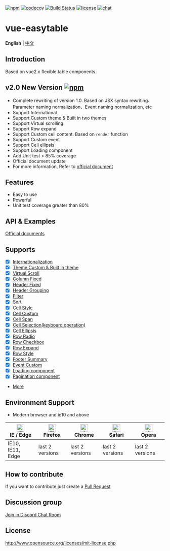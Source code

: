 [![npm](https://img.shields.io/npm/v/vue-easytable.svg)](https://www.npmjs.com/package/vue-easytable)
[![codecov](https://codecov.io/gh/huangshuwei/vue-easytable/branch/master/graph/badge.svg)](https://codecov.io/gh/huangshuwei/vue-easytable)
[![Build Status](https://travis-ci.com/huangshuwei/vue-easytable.svg?branch=master)](https://travis-ci.com/huangshuwei/vue-easytable)
[![license](https://img.shields.io/npm/l/vue-easytable.svg?maxAge=2592000)](http://www.opensource.org/licenses/mit-license.php)
[![chat](https://img.shields.io/badge/chat-on%20discord-7289da.svg)](https://discord.gg/gBm3k6r)


# vue-easytable

**English** | [中文](./README-CN.md)

## Introduction 

Based on vue2.x flexible table components.

## v2.0 New Version  [![npm](https://img.shields.io/npm/v/vue-easytable.svg)](https://www.npmjs.com/package/vue-easytable)

- Complete rewriting of version 1.0. Based on JSX syntax rewriting、Parameter naming normalization、Event naming normalization, etc
- Support International
- Support Custom theme & Built in two themes
- Support Virtual scrolling
- Support Row expand
- Support Custom cell content. Based on `render` function
- Support Custom event
- Support Cell ellipsis
- Support Loading component
- Add Unit test > 85% coverage
- Official document update
- For more information, Refer to [official document ](http://doc.huangsw.com/vue-easytable/#/en/doc/intro)

## Features

- Easy to use
- Powerful
- Unit test coverage greater than 80%

## API & Examples

[Official documents](http://doc.huangsw.com/vue-easytable)

## Supports

- [x] [Internationalization](http://doc.huangsw.com/vue-easytable/#/zh/doc/locale)
- [x] [Theme Custom & Built in theme](http://doc.huangsw.com/vue-easytable/#/zh/doc/theme)
- [x] [Virtual Scroll](http://doc.huangsw.com/vue-easytable/#/zh/doc/table/virtual-scroll)
- [x] [Column Fixed](http://doc.huangsw.com/vue-easytable/#/zh/doc/table/column-fixed)
- [x] [Header Fixed](http://doc.huangsw.com/vue-easytable/#/zh/doc/table/header-fixed)
- [x] [Header Grouping](http://doc.huangsw.com/vue-easytable/#/zh/doc/table/header-grouping)
- [x] [Filter](http://doc.huangsw.com/vue-easytable/#/zh/doc/table/header-filter)
- [x] [Sort](http://doc.huangsw.com/vue-easytable/#/zh/doc/table/header-sort)
- [x] [Cell Style](http://doc.huangsw.com/vue-easytable/#/zh/doc/table/cell-style)
- [x] [Cell Custom](http://doc.huangsw.com/vue-easytable/#/zh/doc/table/cell-custom)
- [x] [Cell Span](http://doc.huangsw.com/vue-easytable/#/zh/doc/table/cell-span)
- [x] [Cell Selection(keyboard operation)](http://doc.huangsw.com/vue-easytable/#/zh/doc/table/cell-selection)
- [x] [Cell Ellipsis](http://doc.huangsw.com/vue-easytable/#/zh/doc/table/cell-ellipsis)
- [x] [Row Radio](http://doc.huangsw.com/vue-easytable/#/zh/doc/table/row-radio)
- [x] [Row Checkbox](http://doc.huangsw.com/vue-easytable/#/zh/doc/table/row-checkbox)
- [x] [Row Expand](http://doc.huangsw.com/vue-easytable/#/zh/doc/table/row-expand)
- [x] [Row Style](http://doc.huangsw.com/vue-easytable/#/zh/doc/table/row-style)
- [x] [Footer Summary](http://doc.huangsw.com/vue-easytable/#/zh/doc/table/footer-summary)
- [x] [Event Custom](http://doc.huangsw.com/vue-easytable/#/zh/doc/table/event-custom)
- [x] [Loading component](http://doc.huangsw.com/vue-easytable/#/zh/doc/base/loading)
- [x] [Pagination component](http://doc.huangsw.com/vue-easytable/#/zh/doc/base/pagination)
- [More](http://doc.huangsw.com/vue-easytable)

## Environment Support

- Modern browser and ie10 and above

| [<img src="https://raw.githubusercontent.com/alrra/browser-logos/master/src/edge/edge_48x48.png" alt="IE / Edge" width="24px" height="24px" />](http://godban.github.io/browsers-support-badges/)</br>IE / Edge | [<img src="https://raw.githubusercontent.com/alrra/browser-logos/master/src/firefox/firefox_48x48.png" alt="Firefox" width="24px" height="24px" />](http://godban.github.io/browsers-support-badges/)</br>Firefox | [<img src="https://raw.githubusercontent.com/alrra/browser-logos/master/src/chrome/chrome_48x48.png" alt="Chrome" width="24px" height="24px" />](http://godban.github.io/browsers-support-badges/)</br>Chrome | [<img src="https://raw.githubusercontent.com/alrra/browser-logos/master/src/safari/safari_48x48.png" alt="Safari" width="24px" height="24px" />](http://godban.github.io/browsers-support-badges/)</br>Safari | [<img src="https://raw.githubusercontent.com/alrra/browser-logos/master/src/opera/opera_48x48.png" alt="Opera" width="24px" height="24px" />](http://godban.github.io/browsers-support-badges/)</br>Opera |
| --------------------------------------------------------------------------------------------------------------------------------------------------------------------------------------------------------------- | ----------------------------------------------------------------------------------------------------------------------------------------------------------------------------------------------------------------- | ------------------------------------------------------------------------------------------------------------------------------------------------------------------------------------------------------------- | ------------------------------------------------------------------------------------------------------------------------------------------------------------------------------------------------------------- | --------------------------------------------------------------------------------------------------------------------------------------------------------------------------------------------------------- |
| IE10, IE11, Edge                                                                                                                                                                                                | last 2 versions                                                                                                                                                                                                   | last 2 versions                                                                                                                                                                                               | last 2 versions                                                                                                                                                                                               | last 2 versions                                                                                                                                                                                           |

## How to contribute

If you want to contribute,just create a [Pull Request](https://github.com/huangshuwei/vue-easytable/pulls)

## Discussion group

[Join in Discord Chat Room](https://discord.gg/gBm3k6r)

## License

http://www.opensource.org/licenses/mit-license.php
